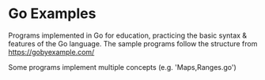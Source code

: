 # Go Examples

Programs implemented in Go for education, practicing the basic syntax & features of the Go language.
The sample programs follow the structure from https://gobyexample.com/

Some programs implement multiple concepts (e.g. 'Maps,Ranges.go')
